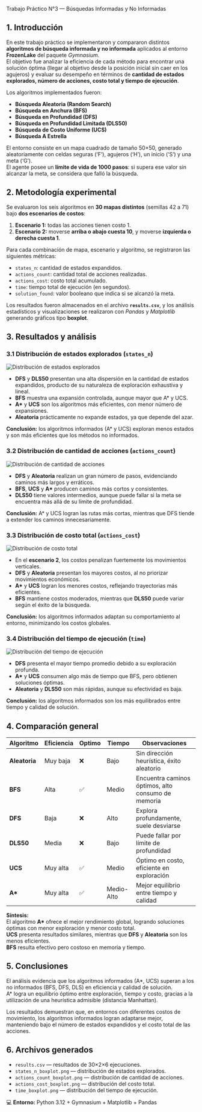 Trabajo Práctico N°3 — Búsquedas Informadas y No Informadas

## 1. Introducción

En este trabajo práctico se implementaron y compararon distintos **algoritmos de búsqueda informada y no informada** aplicados al entorno **FrozenLake** del paquete *Gymnasium*.  
El objetivo fue analizar la eficiencia de cada método para encontrar una solución óptima (llegar al objetivo desde la posición inicial sin caer en los agujeros) y evaluar su desempeño en términos de **cantidad de estados explorados, número de acciones, costo total y tiempo de ejecución**.

Los algoritmos implementados fueron:

* **Búsqueda Aleatoria (Random Search)**
* **Búsqueda en Anchura (BFS)**
* **Búsqueda en Profundidad (DFS)**
* **Búsqueda en Profundidad Limitada (DLS50)**
* **Búsqueda de Costo Uniforme (UCS)**
* **Búsqueda A Estrella**

El entorno consiste en un mapa cuadrado de tamaño 50×50, generado aleatoriamente con celdas seguras (‘F’), agujeros (‘H’), un inicio (‘S’) y una meta (‘G’).  
El agente posee un **límite de vida de 1000 pasos**: si supera ese valor sin alcanzar la meta, se considera que falló la búsqueda.

## 2. Metodología experimental

Se evaluaron los seis algoritmos en **30 mapas distintos** (semillas 42 a 71) bajo **dos escenarios de costos**:

1. **Escenario 1:** todas las acciones tienen costo 1.  
2. **Escenario 2:** moverse **arriba o abajo cuesta 10**, y moverse **izquierda o derecha cuesta 1**.

Para cada combinación de mapa, escenario y algoritmo, se registraron las siguientes métricas:

* `states_n`: cantidad de estados expandidos.  
* `actions_count`: cantidad total de acciones realizadas.  
* `actions_cost`: costo total acumulado.  
* `time`: tiempo total de ejecución (en segundos).  
* `solution_found`: valor booleano que indica si se alcanzó la meta.

Los resultados fueron almacenados en el archivo **`results.csv`**, y los análisis estadísticos y visualizaciones se realizaron con *Pandas* y *Matplotlib* generando gráficos tipo **boxplot**.

## 3. Resultados y análisis

### 3.1 Distribución de estados explorados (`states_n`)

![Distribución de estados explorados](images/states_n_boxplot.png)

* **DFS** y **DLS50** presentan una alta dispersión en la cantidad de estados expandidos, producto de su naturaleza de exploración exhaustiva y lineal.  
* **BFS** muestra una expansión controlada, aunque mayor que A\* y UCS.  
* **A\*** y **UCS** son los algoritmos más eficientes, con menor número de expansiones.  
* **Aleatoria** prácticamente no expande estados, ya que depende del azar.

**Conclusión:** los algoritmos informados (A\* y UCS) exploran menos estados y son más eficientes que los métodos no informados.

### 3.2 Distribución de cantidad de acciones (`actions_count`)

![Distribución de cantidad de acciones](images/actions_count_boxplot.png)

* **DFS** y **Aleatoria** realizan un gran número de pasos, evidenciando caminos más largos y erráticos.  
* **BFS**, **UCS** y **A\*** producen caminos más cortos y consistentes.  
* **DLS50** tiene valores intermedios, aunque puede fallar si la meta se encuentra más allá de su límite de profundidad.

**Conclusión:** A\* y UCS logran las rutas más cortas, mientras que DFS tiende a extender los caminos innecesariamente.

### 3.3 Distribución de costo total (`actions_cost`)

![Distribución de costo total](images/actions_cost_boxplot.png)

* En el **escenario 2**, los costos penalizan fuertemente los movimientos verticales.  
* **DFS** y **Aleatoria** presentan los mayores costos, al no priorizar movimientos económicos.  
* **A\*** y **UCS** logran los menores costos, reflejando trayectorias más eficientes.  
* **BFS** mantiene costos moderados, mientras que **DLS50** puede variar según el éxito de la búsqueda.

**Conclusión:** los algoritmos informados adaptan su comportamiento al entorno, minimizando los costos globales.

### 3.4 Distribución del tiempo de ejecución (`time`)

![Distribución del tiempo de ejecución](images/time_boxplot.png)

* **DFS** presenta el mayor tiempo promedio debido a su exploración profunda.  
* **A\*** y **UCS** consumen algo más de tiempo que BFS, pero obtienen soluciones óptimas.  
* **Aleatoria** y **DLS50** son más rápidas, aunque su efectividad es baja.

**Conclusión:** los algoritmos informados son los más equilibrados entre tiempo y calidad de solución.

## 4. Comparación general

| Algoritmo | Eficiencia | Optimo | Tiempo | Observaciones |
|------------|-------------|-------------|---------|----------------|
| **Aleatoria** | Muy baja | ❌ | Bajo | Sin dirección heurística, éxito aleatorio |
| **BFS** | Alta | ✅ | Medio | Encuentra caminos óptimos, alto consumo de memoria |
| **DFS** | Baja | ❌ | Alto | Explora profundamente, suele desviarse |
| **DLS50** | Media | ❌ | Bajo | Puede fallar por límite de profundidad |
| **UCS** | Muy alta | ✅ | Medio | Óptimo en costo, eficiente en exploración |
| **A\*** | Muy alta | ✅ | Medio-Alto | Mejor equilibrio entre tiempo y calidad |

**Síntesis:**  
El algoritmo **A\*** ofrece el mejor rendimiento global, logrando soluciones óptimas con menor exploración y menor costo total.  
**UCS** presenta resultados similares, mientras que **DFS** y **Aleatoria** son los menos eficientes.  
**BFS** resulta efectivo pero costoso en memoria y tiempo.

## 5. Conclusiones

El análisis evidencia que los algoritmos informados (A\*, UCS) superan a los no informados (BFS, DFS, DLS) en eficiencia y calidad de solución.  
A\* logra un equilibrio óptimo entre exploración, tiempo y costo, gracias a la utilización de una heurística admisible (distancia Manhattan).  

Los resultados demuestran que, en entornos con diferentes costos de movimiento, los algoritmos informados logran adaptarse mejor, manteniendo bajo el número de estados expandidos y el costo total de las acciones.

## 6. Archivos generados

* `results.csv` — resultados de 30×2×6 ejecuciones.  
* `states_n_boxplot.png` — distribución de estados explorados.  
* `actions_count_boxplot.png` — distribución de cantidad de acciones.  
* `actions_cost_boxplot.png` — distribución del costo total.  
* `time_boxplot.png` — distribución del tiempo de ejecución.

💻 **Entorno:** Python 3.12 + Gymnasium + Matplotlib + Pandas  


